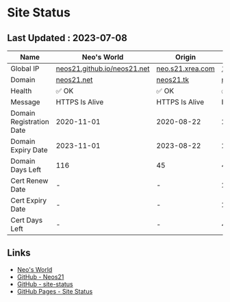 # Site Status


## Last Updated : 2023-07-08

| Name | Neo's World | Origin | OCI 1 |
|------|---|---|---|
| Global IP                | [neos21.github.io/neos21.net](http://neos21.github.io/neos21.net/) | [neo.s21.xrea.com](http://neo.s21.xrea.com/) | [140.238.56.203](http://140.238.56.203/) |
| Domain                   | [neos21.net](https://neos21.net/) | [neos21.tk](https://neos21.tk/) | [neos21-oci.cf](https://neos21-oci.cf/) |
| Health                   | ✅ OK | ✅ OK | ✅ OK |
| Message                  | HTTPS Is Alive | HTTPS Is Alive | HTTPS Is Alive |
| Domain Registration Date | 2020-11-01 | 2020-08-22 | 2020-08-22 |
| Domain Expiry Date       | 2023-11-01 | 2023-08-22 | 2023-08-22 |
| Domain Days Left         | 116 | 45 | 45 |
| Cert Renew Date          | - | - | 2023-07-01 |
| Cert Expiry Date         | - | - | 2023-08-19 |
| Cert Days Left           | - | - | 42 |


## Links

- [Neo's World](https://neos21.net/)
- [GitHub - Neos21](https://github.com/Neos21/)
- [GitHub - site-status](https://github.com/Neos21/site-status)
- [GitHub Pages - Site Status](https://neos21.github.io/site-status/)
